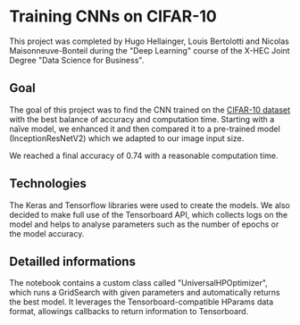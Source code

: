 # Training CNNs on CIFAR-10

This project was completed by Hugo Hellainger, Louis Bertolotti and Nicolas Maisonneuve-Bonteil during the "Deep Learning" course of the X-HEC Joint Degree "Data Science for Business". 

## Goal

The goal of this project was to find the CNN trained on the [CIFAR-10 dataset](https://www.cs.toronto.edu/~kriz/cifar.html) with the best balance of accuracy and computation time. Starting with a naïve model, we enhanced it and then compared it to a pre-trained model (InceptionResNetV2) which we adapted to our image input size.

We reached a final accuracy of 0.74 with a reasonable computation time.

## Technologies

The Keras and Tensorflow libraries were used to create the models. We also decided to make full use of the Tensorboard API, which collects logs on the model and helps to analyse parameters such as the number of epochs or the model accuracy.

## Detailled informations

The notebook contains a custom class called "UniversalHPOptimizer", which runs a GridSearch with given parameters and automatically returns the best model. It leverages the Tensorboard-compatible HParams data format, allowings callbacks to return information to Tensorboard.
